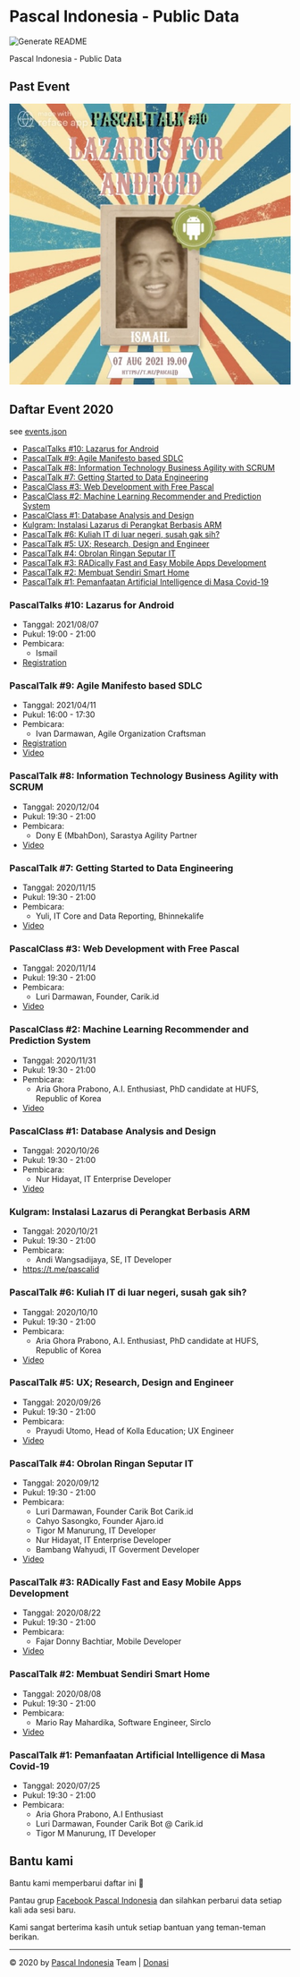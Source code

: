 # Pascal Indonesia - Public Data

![Generate README](https://github.com/pascal-id/Public-Data/workflows/Generate%20README/badge.svg)

Pascal Indonesia - Public Data

## Past Event

![Past Event](files/image/events/20210807.jpg)

## Daftar Event 2020

see [events.json](data/events.json)

- [PascalTalks #10: Lazarus for Android](#pascaltalks-10-lazarus-for-android)
- [PascalTalk #9: Agile Manifesto based SDLC](#pascaltalk-9-agile-manifesto-based-sdlc)
- [PascalTalk #8: Information Technology Business Agility with SCRUM](#pascaltalk-8-information-technology-business-agility-with-scrum)
- [PascalTalk #7: Getting Started to Data Engineering](#pascaltalk-7-getting-started-to-data-engineering)
- [PascalClass #3: Web Development with Free Pascal](#pascalclass-3-web-development-with-free-pascal)
- [PascalClass #2: Machine Learning Recommender and Prediction System](#pascalclass-2-machine-learning-recommender-and-prediction-system)
- [PascalClass #1: Database Analysis and Design](#pascalclass-1-database-analysis-and-design)
- [Kulgram: Instalasi Lazarus di Perangkat Berbasis ARM](#kulgram-instalasi-lazarus-di-perangkat-berbasis-arm)
- [PascalTalk #6: Kuliah IT di luar negeri, susah gak sih?](#pascaltalk-6-kuliah-it-di-luar-negeri-susah-gak-sih)
- [PascalTalk #5: UX; Research, Design and Engineer](#pascaltalk-5-ux-research-design-and-engineer)
- [PascalTalk #4: Obrolan Ringan Seputar IT](#pascaltalk-4-obrolan-ringan-seputar-it)
- [PascalTalk #3: RADically Fast and Easy Mobile Apps Development](#pascaltalk-3-radically-fast-and-easy-mobile-apps-development)
- [PascalTalk #2: Membuat Sendiri Smart Home](#pascaltalk-2-membuat-sendiri-smart-home)
- [PascalTalk #1: Pemanfaatan Artificial Intelligence di Masa Covid-19](#pascaltalk-1-pemanfaatan-artificial-intelligence-di-masa-covid-19)

### PascalTalks #10: Lazarus for Android

- Tanggal: 2021/08/07
- Pukul: 19:00 - 21:00
- Pembicara: 
  - Ismail
- [Registration](https://web.facebook.com/events/947060502809991/)

### PascalTalk #9: Agile Manifesto based SDLC

- Tanggal: 2021/04/11
- Pukul: 16:00 - 17:30
- Pembicara: 
  - Ivan Darmawan, Agile Organization Craftsman
- [Registration](https://www.pascal-id.org/registerpascaltalk/)
- [Video](https://www.youtube.com/watch?v=dMhtwWXFr9c)

### PascalTalk #8: Information Technology Business Agility with SCRUM

- Tanggal: 2020/12/04
- Pukul: 19:30 - 21:00
- Pembicara: 
  - Dony E (MbahDon), Sarastya Agility Partner
- [Video](https://www.youtube.com/watch?v=Aa2bdxrzneI)

### PascalTalk #7: Getting Started to Data Engineering

- Tanggal: 2020/11/15
- Pukul: 19:30 - 21:00
- Pembicara: 
  - Yuli, IT Core and Data Reporting, Bhinnekalife
- [Video](https://www.youtube.com/watch?v=5HAlT5-uwvg)

### PascalClass #3: Web Development with Free Pascal

- Tanggal: 2020/11/14
- Pukul: 19:30 - 21:00
- Pembicara: 
  - Luri Darmawan, Founder, Carik.id
- [Video](https://www.youtube.com/playlist?list=PL1mjxpqu6OU7HYWd9qK49F-b0yHdxXf0D)

### PascalClass #2: Machine Learning Recommender and Prediction System

- Tanggal: 2020/11/31
- Pukul: 19:30 - 21:00
- Pembicara: 
  - Aria Ghora Prabono, A.I. Enthusiast, PhD candidate at HUFS, Republic of Korea
- [Video](https://www.youtube.com/playlist?list=PL1mjxpqu6OU6B8wtDB26vdNl7nfgjMYGN)

### PascalClass #1: Database Analysis and Design

- Tanggal: 2020/10/26
- Pukul: 19:30 - 21:00
- Pembicara: 
  - Nur Hidayat, IT Enterprise Developer
- [Video](https://www.youtube.com/playlist?list=PL1mjxpqu6OU53zJcwkLWFF03-tNKwhZtq)

### Kulgram: Instalasi Lazarus di Perangkat Berbasis ARM

- Tanggal: 2020/10/21
- Pukul: 19:30 - 21:00
- Pembicara: 
  - Andi Wangsadijaya, SE, IT Developer
- https://t.me/pascalid

### PascalTalk #6: Kuliah IT di luar negeri, susah gak sih?

- Tanggal: 2020/10/10
- Pukul: 19:30 - 21:00
- Pembicara: 
  - Aria Ghora Prabono, A.I. Enthusiast, PhD candidate at HUFS, Republic of Korea
- [Video](https://youtu.be/qOdAoPj_Les)

### PascalTalk #5: UX; Research, Design and Engineer

- Tanggal: 2020/09/26
- Pukul: 19:30 - 21:00
- Pembicara: 
  - Prayudi Utomo, Head of Kolla Education; UX Engineer
- [Video](https://youtu.be/J1SGzTUvcwQ)

### PascalTalk #4: Obrolan Ringan Seputar IT

- Tanggal: 2020/09/12
- Pukul: 19:30 - 21:00
- Pembicara: 
  - Luri Darmawan, Founder Carik Bot Carik.id
  - Cahyo Sasongko, Founder Ajaro.id
  - Tigor M Manurung, IT Developer
  - Nur Hidayat, IT Enterprise Developer
  - Bambang Wahyudi, IT Goverment Developer
- [Video](https://youtu.be/PYJ8VTYJReY)

### PascalTalk #3: RADically Fast and Easy Mobile Apps Development

- Tanggal: 2020/08/22
- Pukul: 19:30 - 21:00
- Pembicara: 
  - Fajar Donny Bachtiar, Mobile Developer
- [Video](https://web.facebook.com/groups/Pascal.ID/permalink/3877752775573143/)

### PascalTalk #2: Membuat Sendiri Smart Home

- Tanggal: 2020/08/08
- Pukul: 19:30 - 21:00
- Pembicara: 
  - Mario Ray Mahardika, Software Engineer, Sirclo
- [Video](https://web.facebook.com/groups/Pascal.ID/permalink/3831538586861229/)

### PascalTalk #1: Pemanfaatan Artificial Intelligence di Masa Covid-19

- Tanggal: 2020/07/25
- Pukul: 19:30 - 21:00
- Pembicara: 
  - Aria Ghora Prabono, A.I Enthusiast
  - Luri Darmawan, Founder Carik Bot @ Carik.id
  - Tigor M Manurung, IT Developer


## Bantu kami

Bantu kami memperbarui daftar ini 🙏

Pantau grup [Facebook Pascal Indonesia](https://www.facebook.com/groups/pascalid) dan silahkan perbarui data setiap kali ada sesi baru.

Kami sangat berterima kasih untuk setiap bantuan yang teman-teman berikan.

----

©️ 2020 by [Pascal Indonesia](https://pascal-id.org) Team | [Donasi](https://pascal-id.org/donasi)